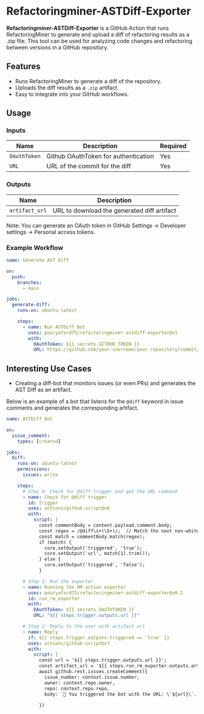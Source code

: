 # Refactoringminer-ASTDiff-Exporter


**Refactoringminer-ASTDiff-Exporter** is a GitHub Action that runs RefactoringMiner to generate and upload a diff of refactoring results as a .zip file. This tool can be used for analyzing code changes and refactoring between versions in a GitHub repository.

## Features

- Runs RefactoringMiner to generate a diff of the repository.
- Uploads the diff results as a `.zip` artifact.
- Easy to integrate into your GitHub workflows.

## Usage

### Inputs

| Name       | Description                           | Required |
|------------|---------------------------------------|----------|
| `OAuthToken` | Github OAuthToken for authentication        | Yes      |
| `URL`       | URL of the commit for the diff | Yes      |

### Outputs

| Name         | Description                                     |
|--------------|-------------------------------------------------|
| `artifact_url` | URL to download the generated diff artifact   |
 
Note: You can generate an OAuth token in GitHub Settings -> Developer settings -> Personal access tokens.

### Example Workflow

```yaml
name: Generate AST Diff

on:
  push:
    branches:
      - main

jobs:
  generate-diff:
    runs-on: ubuntu-latest

    steps:
      - name: Run ASTDiff Bot
        uses: pouryafard75/refactoringminer-astdiff-exporter@v1
        with:
          OAuthToken: ${{ secrets.GITHUB_TOKEN }}
          URL: https://github.com/your-username/your-repository/commit/SHA

```

## Interesting Use Cases
- Creating a diff-bot that monitors issues (or even PRs) and generates the AST Diff as an artifact.

Below is an example of a bot that listens for the `@diff` keyword in issue comments and generates the corresponding artifact.

```yaml
name: ASTDiff Bot

on:
  issue_comment:
    types: [created]

jobs:
  diff:
    runs-on: ubuntu-latest
    permissions:
      issues: write

    steps:
      # Step 0: Check for @diff trigger and get the URL command
      - name: Check for @diff trigger
        id: trigger
        uses: actions/github-script@v6
        with:
          script: |
            const commentBody = context.payload.comment.body;
            const regex = /@diff\s+(\S+)/;  // Match the next non-whitespace string after @diff
            const match = commentBody.match(regex);
            if (match) {
              core.setOutput('triggered', 'true');
              core.setOutput('url', match[1].trim()); 
            } else {
              core.setOutput('triggered', 'false');
            }

      # Step 1: Run the exporter
      - name: Running the RM action exporter
        uses: pouryafard75/refactoringminer-astdiff-exporter@v0.2
        id: run_rm_exporter 
        with:
          OAuthToken: ${{ secrets.OAUTHTOKEN }}
          URL: "${{ steps.trigger.outputs.url }}"

      # Step 2: Reply to the user with artifact url
      - name: Reply 
        if: ${{ steps.trigger.outputs.triggered == 'true' }}
        uses: actions/github-script@v7
        with:
          script: |
            const url = '${{ steps.trigger.outputs.url }}';
            const artifact_url = '${{ steps.run_rm_exporter.outputs.artifact_url }}'; // Add artifact_url output
            await github.rest.issues.createComment({
              issue_number: context.issue.number,
              owner: context.repo.owner,
              repo: context.repo.repo,
              body: `👋 You triggered the bot with the URL: \`${url}\`. You can download it here: [Download Artifact](${artifact_url}).`
              
            })

```
